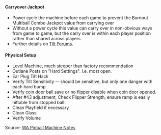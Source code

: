 #### Carryover Jackpot
-   Power cycle the machine before each game to prevent the Burnout Multiball Combo Jackpot value from carrying over
  -   Without a power cycle this value can carry over in non-obvious ways from game to game, but the carry over is within each player position rather than shared across players.
  -   Further details on [Tilt Forums](https://tiltforums.com/t/mustang-wiki-rulesheet/643/11).

#### Physical Setup
-   Level Machine, much steeper than factory recommendation
-   Outlane Posts on "Hard Settings". I.e. most open.
-   Ear Plug Tilt Hack
-   Verify Tilt Sensitivity -- should be sensitive, but only one danger with each hard bump
-   Verify coin door ball save or no flipper disable when coin door opened.
-   After #43 adjustment, Check Flipper Strength, ensure ramp is easily hittable from stopped ball.
-   Clean Playfield if necessary
-   Clean Glass
-   Verify Volume

Source: [WA Pinball Machine Notes](http://wapinball.net/setups/)
